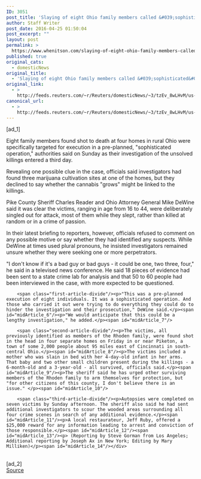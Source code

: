 ```yaml
---
ID: 3051
post_title: 'Slaying of eight Ohio family members called &#039;sophisticated&#039; execution'
author: Staff Writer
post_date: 2016-04-25 01:50:04
post_excerpt: ""
layout: post
permalink: >
  https://www.whenitson.com/slaying-of-eight-ohio-family-members-called-sophisticated-execution/
published: true
original_cats:
  - domesticNews
original_title:
  - 'Slaying of eight Ohio family members called &#039;sophisticated&#039; execution'
original_link:
  - >
    http://feeds.reuters.com/~r/Reuters/domesticNews/~3/tzEv_8wLHvM/us-ohio-shooting-idUSKCN0XL0MC
canonical_url:
  - >
    http://feeds.reuters.com/~r/Reuters/domesticNews/~3/tzEv_8wLHvM/us-ohio-shooting-idUSKCN0XL0MC
---
```

 [ad_1]
<br><div id="articleText">
<span id="midArticle_start"/>

<span id="midArticle_0"/><span class="focusParagraph" readability="6"><p><span class="articleLocatio&lt;/span&gt;n">Eight family members found shot to death at four homes in rural Ohio were specifically targeted for execution in a pre-planned, "sophisticated operation," authorities said on Sunday as their investigation of the unsolved killings entered a third day.</span></p></span><span id="midArticle_1"/><p>Revealing one possible clue in the case, officials said investigators had found three marijuana cultivation sites at one of the homes, but they declined to say whether the cannabis "grows" might be linked to the killings.</p><span id="midArticle_2"/><p>Pike County Sheriff Charles Reader and Ohio Attorney General Mike DeWine said it was clear the victims, ranging in age from 16 to 44, were deliberately singled out for attack, most of them while they slept, rather than killed at random or in a crime of passion.</p><span id="midArticle_3"/><p>In their latest briefing to reporters, however, officials refused to comment on any possible motive or say whether they had identified any suspects. While DeWine at times used plural pronouns, he insisted investigators remained unsure whether they were seeking one or more perpetrators.</p><span id="midArticle_4"/><p>"I don't know if it's a bad guy or bad guys - it could be one, two three, four," he said in a televised news conference. He said 18 pieces of evidence had been sent to a state crime lab for analysis and that 50 to 60 people had been interviewed in the case, with more expected to be questioned. </p><span id="midArticle_5"/>
        
        <span class="first-article-divide"/><p>"This was a pre-planned execution of eight individuals. It was a sophisticated operation. And those who carried it out were trying to do everything they could do to hinder the investigation and their prosecution," DeWine said.</p><span id="midArticle_6"/><p>"We would anticipate that this could be a lengthy investigation," he added.</p><span id="midArticle_7"/>
        
        <span class="second-article-divide"/><p>The victims, all previously identified as members of the Rhoden family, were found shot in the head in four separate homes on Friday in or near Piketon, a town of some 2,000 people about 95 miles east of Cincinnati in south-central Ohio.</p><span id="midArticle_8"/><p>The victims included a mother who was slain in bed with her 4-day-old infant in her arms. That baby and two other small children present during the killings - a 6-month-old and a 3-year-old - all survived, officials said.</p><span id="midArticle_9"/><p>The sheriff said he has urged other surviving members of the Rhoden family to arm themselves for protection, but "for other citizens of this county, I don't believe there is an issue." </p><span id="midArticle_10"/>
        
        <span class="third-article-divide"/><p>Autopsies were completed on seven victims by Sunday afternoon. The sheriff also said he had sent additional investigators to scour the wooded areas surrounding all four crime scenes in search of any additional evidence.</p><span id="midArticle_11"/><p>A local restaurateur, Jeff Ruby, offered a $25,000 reward for any information leading to arrest and conviction of those responsible.</p><span id="midArticle_12"/><span id="midArticle_13"/><p> (Reporting by Steve Gorman from Los Angeles; Additional reporting by Joseph Ax in New York; Editing by Mary Milliken)</p><span id="midArticle_14"/></div>
<br>[ad_2]
<br><a href="http://feeds.reuters.com/~r/Reuters/domesticNews/~3/tzEv_8wLHvM/us-ohio-shooting-idUSKCN0XL0MC">Source </a>